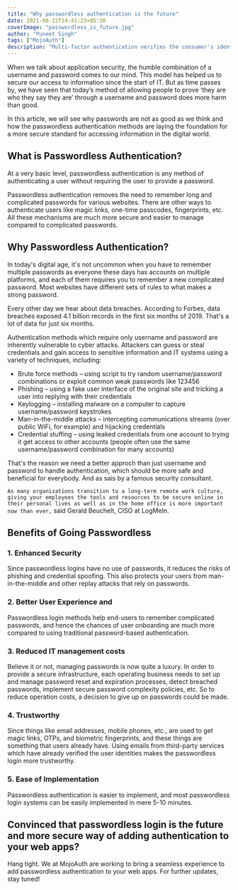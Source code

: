 ```yaml
---
title: "Why passwordless authentication is the future"
date: 2021-08-22T14:41:23+05:30
coverImage: "passwordless_is_future.jpg"
author: "Puneet Singh"
tags: ["MojoAuth"]
description: "Multi-factor authentication verifies the consumer's identity in multiple steps using different methods. Hence, it provides another layer of security on top of the login credentials."
---
```


When we talk about application security, the humble combination of a username and password comes to our mind.
This model has helped us to secure our access to information since the start of IT. But as time passes by, we have seen that today’s method of allowing people to prove ‘they are who they say they are’ through a username and password does more harm than good. 

In this article, we will see why passwords are not as good as we think and how the passwordless authentication methods are laying the foundation for a more secure standard for accessing information in the digital world.

## What is Passwordless Authentication?

At a very basic level, passwordless authentication is any method of authenticating a user without requiring the user to provide a password.

Passwordless authentication removes the need to remember long and complicated passwords for various websites. There are other ways to authenticate users like magic links, one-time passcodes, fingerprints, etc. All these mechanisms are much more secure and easier to manage compared to complicated passwords.  

## Why Passwordless Authentication?

In today's digital age, it's not uncommon when you have to remember multiple passwords as everyone these days has accounts on multiple platforms, and each of them requires you to remember a new complicated password. Most websites have different sets of rules to what makes a strong password. 

Every other day we hear about data breaches. According to Forbes, data breaches exposed 4.1 billion records in the first six months of 2019. That's a lot of data for just six months.

Authentication methods which require only username and password are inherently vulnerable to cyber attacks. Attackers can guess or steal credentials and gain access to sensitive information and IT systems using a variety of techniques, including:

 - Brute force methods – using script to try random username/password combinations or exploit common weak passwords like 123456
 - Phishing – using a fake user interface of the original site and tricking a user into replying with their credentials
 - Keylogging – installing malware on a computer to capture username/password keystrokes
 - Man-in-the-middle attacks – intercepting communications streams (over public WiFi, for example) and hijacking credentials
 - Credential stuffing – using leaked credentials from one account to trying it get access to other accounts (people often use the same username/password combination for many accounts)

That's the reason we need a better approch than just username and password to handle authentication, which should be more safe and beneficial for everybody. And as sais by a famous security consultant.

`As many organizations transition to a long-term remote work culture, giving your employees the tools and resources to be secure online in their personal lives as well as in the home office is more important now than ever,` said Gerald Beuchelt, CISO at LogMeIn.


## Benefits of Going Passwordless

### 1. Enhanced Security
Since passwordless logins have no use of passwords, it reduces the risks of phishing and credential spoofing. This also protects your users from man-in-the-middle and other replay attacks that rely on passwords.

### 2. Better User Experience and 
Passwordless login methods help end-users to remember complicated passwords, and hence the chances of user onboarding are much more compared to using traditional password-based authentication.

### 3. Reduced IT management costs
Believe it or not, managing passwords is now quite a luxury. In order to provide a secure infrastructure, each operating business needs to set up and manage password reset and expiration processes, detect breached passwords, implement secure password complexity policies, etc. So to reduce operation costs, a decision to give up on passwords could be made.

### 4. Trustworthy
Since things like email addresses, mobile phones, etc., are used to get magic links, OTPs, and biometric fingerprints, and these things are something that users already have. Using emails from third-party services which have already verified the user identities makes the passwordless login more trustworthy.

### 5. Ease of Implementation
Passwordless authentication is easier to implement, and most passwordless login systems can be easily implemented in mere 5-10 minutes. 



## Convinced that passwordless login is the future and more secure way of adding authentication to your web apps? 

Hang tight. We at MojoAuth are working to bring a seamless experience to add passwordless authentication to your web apps. 
For further updates, stay tuned!